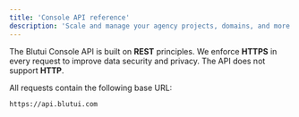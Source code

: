 ```yaml
---
title: 'Console API reference'
description: 'Scale and manage your agency projects, domains, and more.'
---
```


The Blutui Console API is built on **REST** principles. We enforce **HTTPS** in every request to improve data security and privacy. The API does not support **HTTP**.

All requests contain the following base URL:

```text {% process=false filename="API Base URL" %}
https://api.blutui.com
```
